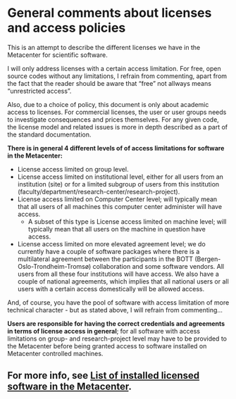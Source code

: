 # General comments about licenses and access policies

This is an attempt to describe the different licenses we have in the Metacenter for scientific software.

I will only address licenses with a certain access limitation. For free, open source codes without any limitations, I refrain from commenting, apart from the fact that the reader should be aware that “free” not allways means “unrestricted access”.

Also, due to a choice of policy, this document is only about academic access to licenses. For commercial licenses, the user or user groups needs to investigate consequences and prices themselves. For any given code, the license model and related issues is more in depth described as a part of the standard documentation.

**There is in general  4 different levels of of access limitations for software in the Metacenter:**

* License access limited on group level.
* License access limited on institutional level, either for all users from an institution (site) or for a limited subgroup of users from this institution (faculty/department/research-center/research-project).
* License access limited on Computer Center level; will typically mean that all users of all machines this computer center administer will have access.
	* A subset of this type is License access limited on machine level; will typically mean that all users on the machine in question have access.
* License access limited on more elevated agreement level; we do currently have a couple of software packages where there is a multilateral agreement between the participants in the BOTT (Bergen-Oslo-Trondheim-Tromsø) collaboration and some software vendors. All users from all these four institutions will have access. We also have a couple of national agreements, which implies that all national users or all users with a certain access domestically will be allowed access.

And, of course, you have the pool of software with access limitation of more technical character - but as stated above, I will refrain from commenting...

**Users are responsible for having the correct credentials and agreements in terms of license access in general**; for all software with access limitations on group- and research-project level may have to be provided to the Metacenter before being granted access to software installed on Metacenter controlled machines. 

## For more info, see [List of installed licensed software in the Metacenter](licenses.md).



